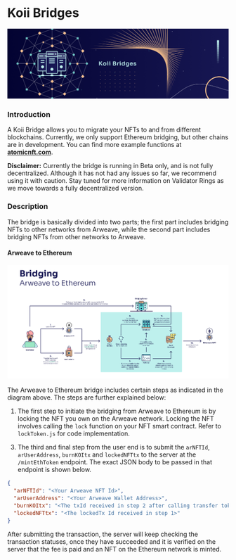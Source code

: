 
# Koii Bridges

![Banner](../img/Koii%20Bridges.png)

### Introduction <a href="#introduction" id="introduction"></a>

A Koii Bridge allows you to migrate your NFTs to and from different blockchains. Currently, we only support Ethereum bridging, but other chains are in development. You can find more example functions at [**atomicnft.com**](https://atomicnft.com/).&#x20;



**Disclaimer:** Currently the bridge is running in Beta only, and is not fully decentralized. Although it has not had any issues so far, we recommend using it with caution. Stay tuned for more information on Validator Rings as we move towards a fully decentralized version.



### Description <a href="#description" id="description"></a>

The bridge is basically divided into two parts; the first part includes bridging NFTs to other networks from Arweave, while the second part includes bridging NFTs from other networks to Arweave.

#### Arweave to Ethereum <a href="#arweave-to-ethereum" id="arweave-to-ethereum"></a>

![Bridge an asset from Arweave to Ethereum](../img/A2E%20(1).png)

The Arweave to Ethereum bridge includes certain steps as indicated in the diagram above. The steps are further explained below:

1. The first step to initiate the bridging from Arweave to Ethereum is by locking the NFT you own on the Arweave network. Locking the NFT involves calling the `lock` function on your NFT smart contract. Refer to `lockToken.js` for code implementation.
<!-- 2. The next step is to pay the 10 KOII fee\* for the bridging, which will be used to mint your new NFT on the Ethereum network. The transfer function must include the `nftId` and `lockTx` (Obtained from step 1). Refer to transferToken.js for code implementation. \*10 KOII amount is subjective to the Ethereum fees paid for minting a new NFT on Ethereum -->
3. The third and final step from the user end is to submit the `arNFTId`, `arUserAddress`, `burnKOItx` and `lockedNFTtx` to the server at the `/mintEthToken` endpoint. The exact JSON body to be passed in that endpoint is shown below.

```json
{
  "arNFTId": "<Your Arweave NFT Id>",
  "arUserAddress": "<Your Arweave Wallet Address>",
  "burnKOItx": "<The txId received in step 2 after calling transfer token>",
  "lockedNFTtx": "<The lockedTx Id received in step 1>"
}
```

After submitting the transaction, the server will keep checking the transaction statuses, once they have succeeded and it is verified on the server that the fee is paid and an NFT on the Ethereum network is minted.

